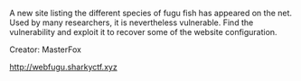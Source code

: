 A new site listing the different species of fugu fish has appeared on the net. Used by many researchers, it is nevertheless vulnerable. Find the vulnerability and exploit it to recover some of the website configuration.

Creator: MasterFox

http://webfugu.sharkyctf.xyz
